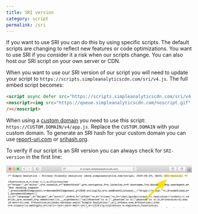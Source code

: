```yaml
---
title: SRI version
category: script
permalink: /sri
---
```


If you want to use SRI you can do this by using specific scripts. The default scripts are changing to reflect new features or code optimizations. You want to use SRI if you consider it a risk when our scripts change. You can also host our SRI script on your own server or CDN.

When you want to use our SRI version of our script you will need to update your script to `https://scripts.simpleanalyticscdn.com/sri/v4.js`. The full embed script becomes:

<!-- prettier-ignore -->
```html
<script async defer src="https://scripts.simpleanalyticscdn.com/sri/v4.js" integrity="sha256-rmG3YnEIWDH4256MHh72YNw5EkCpXs4YdUxffKqYU1M= sha384-BV6pfT+M7+ULjTQRwkZA/rEheyrnNSRaoCSdDuzFI3GJrDAgI4ZBFlN3AWAgGLY0 sha512-Jb6whXeacnlX7+d2sFJGYjBTlHWgJMg7M7IgmGl7GSi50YR/mDMtlcwMhgOxTypdtKv6gT75HrBtxvMdFw8P0A==" crossorigin="anonymous"></script>
<noscript><img src="https://queue.simpleanalyticscdn.com/noscript.gif" alt=""
/></noscript>
```

When using a [custom domain](/bypass-ad-blockers) you need to use this script: `https://CUSTOM.DOMAIN/v4/app.js`. Replace the `CUSTOM.DOMAIN` with your custom domain. To generate an SRI hash for your custom domain you can use [report-uri.com](https://report-uri.com/home/sri_hash) or [srihash.org](https://www.srihash.org/).

To verify if our script is an SRI version you can always check for `SRI-version` in the first line:

<img class="border" src="/images/script-in-safari-sri-version.png" alt="SRI script viewed in the Safari browser" />
